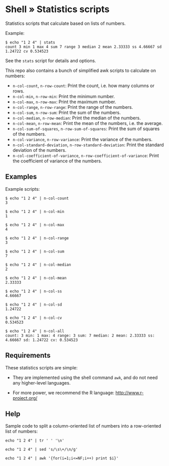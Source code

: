 # Shell » Statistics scripts

Statistics scripts that calculate based on lists of numbers.

Example:

    $ echo "1 2 4" | stats
    count 3 min 1 max 4 sum 7 range 3 median 2 mean 2.33333 ss 4.66667 sd 1.24722 cv 0.534523

See the `stats` script for details and options.

This repo also contains a bunch of simplified awk scripts to calculate on numbers:

  * `n-col-count`, `n-row-count`: Print the count, i.e. how many columns or rows.
  * `n-col-min`, `n-row-min`: Print the minimum number.
  * `n-col-max`, `n-row-max`: Print the maximum number.
  * `n-col-range`, `n-row-range`: Print the range of the numbers.
  * `n-col-sum`, `n-row-sum`: Print the sum of the numbers.
  * `n-col-median`, `n-row-median`: Print the median of the numbers.
  * `n-col-mean`, `n-row-mean`: Print the mean of the numbers, i.e. the average.
  * `n-col-sum-of-squares`, `n-row-sum-of-squares`: Print the sum of squares of the numbers.
  * `n-col-variance`, `n-row-variance`: Print the variance of the numbers.
  * `n-col-standard-deviation`, `n-row-standard-deviation`: Print the standard deviation of the numbers.
  * `n-col-coefficient-of-variance`, `n-row-coefficient-of-variance`: Print the coefficient of variance of the numbers.


## Examples

Example scripts:

    $ echo "1 2 4" | n-col-count
    3

    $ echo "1 2 4" | n-col-min
    1

    $ echo "1 2 4" | n-col-max
    4

    $ echo "1 2 4" | n-col-range
    3

    $ echo "1 2 4" | n-col-sum
    7

    $ echo "1 2 4" | n-col-median
    2

    $ echo "1 2 4" | n-col-mean
    2.33333

    $ echo "1 2 4" | n-col-ss
    4.66667

    $ echo "1 2 4" | n-col-sd
    1.24722

    $ echo "1 2 4" | n-col-cv
    0.534523

    $ echo "1 2 4" | n-col-all
    count: 3 min: 1 max: 4 range: 3 sum: 7 median: 2 mean: 2.33333 ss: 4.66667 sd: 1.24722 cv: 0.534523


## Requirements

These statistics scripts are simple:

  * They are implemented using the shell command `awk`, and do not need any higher-level languages.

  * For more power, we recommend the R language: http://www.r-project.org/


## Help

Sample code to split a column-oriented list of numbers into a row-oriented list of numbers:

    echo "1 2 4" | tr ' ' '\n'

    echo "1 2 4" | sed 's/\s\+/\n/g'

    echo "1 2 4" | awk '{for(i=1;i<=NF;i++) print $i}'
